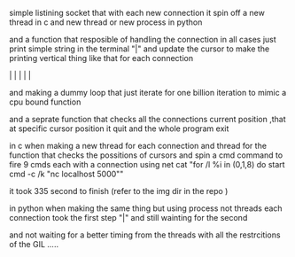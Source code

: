 simple listining socket that with  each new connection it spin off 
a new thread in c and new thread or new process in python 

and a function that resposible of handling the connection
in all cases 
just print simple string in the terminal "|" and update the cursor to make the printing vertical 
thing like that for each connection 

|
|
|
|
|

and making a dummy loop that just iterate for one billion iteration to mimic a cpu bound function 

and a seprate function that checks all the connections current position
,that at specific cursor position it quit and the whole program exit 

in c when making a new thread for each connection and thread for the function that checks the possitions of cursors 
and spin a cmd command to fire 9 cmds each with a connection using net cat "for /l %i in (0,1,8) do start cmd -c /k "nc localhost 5000""

it took 335 second to finish (refer to the img dir in the repo )

in python when making the same thing but using process not threads each connection took the 
first step "|" and still wainting for the second 


and not waiting for a better timing from the threads with all the restrcitions of the GIL .....

